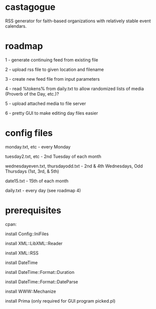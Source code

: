 # castagogue
RSS generator for faith-based organizations with relatively stable event calendars.

# roadmap
1 - generate continuing feed from existing file

2 - upload rss file to given location and filename

3 - create new feed file from input parameters

4 - read %tokens% from daily.txt to allow randomized lists of media (Proverb of the Day, etc.)?

5 - upload attached media to file server

6 - pretty GUI to make editing day files easier

# config files
monday.txt, etc - every Monday

tuesday2.txt, etc - 2nd Tuesday of each month

wednesdayeven.txt, thursdayodd.txt - 2nd & 4th Wednesdays, Odd Thursdays (1st, 3rd, & 5th)

date15.txt - 15th of each month

daily.txt - every day (see roadmap 4)

# prerequisites
cpan:

install Config::IniFiles

install XML::LibXML::Reader

install XML::RSS

install DateTime

install DateTime::Format::Duration

install DateTime::Format::DateParse

install WWW::Mechanize

install Prima (only required for GUI program picked.pl)
